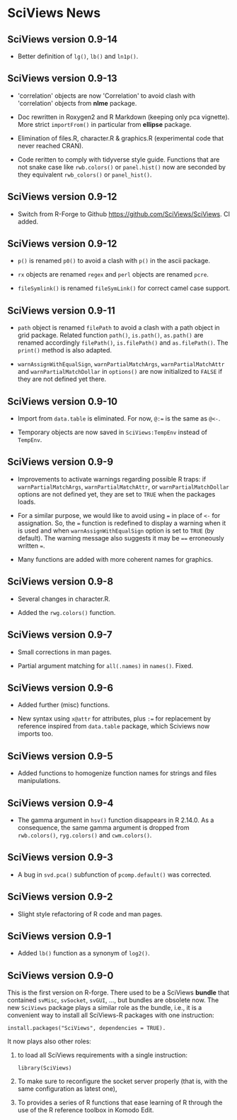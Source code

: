 # SciViews News

## SciViews version 0.9-14

* Better definition of `lg()`, `lb()` and `ln1p()`.


## SciViews version 0.9-13

* 'correlation' objects are now 'Correlation' to avoid clash with 'correlation'
  objects from **nlme** package.

* Doc rewritten in Roxygen2 and R Markdown (keeping only pca vignette). More
  strict `importFrom()` in particular from **ellipse** package.

* Elimination of files.R, character.R & graphics.R (experimental code that never
  reached CRAN).

* Code reritten to comply with tidyverse style guide. Functions that are not
  snake case like `rwb.colors()` or `panel.hist()` now are seconded by they
  equivalent `rwb_colors()` or `panel_hist()`.


## SciViews version 0.9-12

* Switch from R-Forge to Github https://github.com/SciViews/SciViews. CI added.


## SciViews version 0.9-12

* `p()` is renamed `p0()` to avoid a clash with `p()` in the ascii package.

* `rx` objects are renamed `regex` and `perl` objects are renamed `pcre`.

* `fileSymlink()` is renamed `fileSymLink()` for correct camel case support.


## SciViews version 0.9-11

* `path` object is renamed `filePath` to avoid a clash with a path object in
  grid package. Related function `path()`, `is.path()`, `as.path()` are renamed
  accordingly `filePath()`, `is.filePath()` and `as.filePath()`. The `print()`
  method is also adapted.
  
* `warnAssignWithEqualSign`, `warnPartialMatchArgs`, `warnPartialMatchAttr` and
  `warnPartialMatchDollar` in `options()` are now initialized to `FALSE` if they
  are not defined yet there.


## SciViews version 0.9-10

* Import from `data.table` is eliminated. For now, `@:=` is the same as `@<-`.

* Temporary objects are now saved in `SciViews:TempEnv` instead of `TempEnv`.


## SciViews version 0.9-9

* Improvements to activate warnings regarding possible R traps: if
  `warnPartialMatchArgs`, `warnPartialMatchAttr`, or `warnPartialMatchDollar`
  options are not defined yet, they are set to `TRUE` when the packages loads.
  
* For a similar purpose, we would like to avoid using `=` in place of `<-` for
  assignation. So, the `=` function is redefined to display a warning when it
  is used and when `warnAssignWithEqualSign` option is set to `TRUE` (by
  default). The warning message also suggests it may be `==` erroneously written
  `=`.

* Many functions are added with more coherent names for graphics.


## SciViews version 0.9-8

* Several changes in character.R.

* Added the `rwg.colors()` function.


## SciViews version 0.9-7

* Small corrections in man pages.

* Partial argument matching for `all(.names)` in `names()`. Fixed.


## SciViews version 0.9-6

* Added further (misc) functions.

* New syntax using `x@attr` for attributes, plus `:=` for replacement by
  reference inspired from `data.table` package, which Sciviews now imports too.


## SciViews version 0.9-5

* Added functions to homogenize function names for strings and files
  manipulations.
  

## SciViews version 0.9-4

* The gamma argument in `hsv()` function disappears in R 2.14.0. As a
  consequence, the same gamma argument is dropped from `rwb.colors()`,
  `ryg.colors()` and `cwm.colors()`.


## SciViews version 0.9-3

* A bug in `svd.pca()` subfunction of `pcomp.default()` was corrected.


## SciViews version 0.9-2

* Slight style refactoring of R code and man pages.


## SciViews version 0.9-1

* Added `lb()` function as a synonym of `log2()`.


## SciViews version 0.9-0

This is the first version on R-forge. There used to be a SciViews **bundle**
that contained `svMisc`, `svSocket`, `svGUI`, ..., but bundles are obsolete now.
The new `SciViews` package plays a similar role as the bundle, i.e., it is a
convenient way to install all SciViews-R packages with one instruction:

```
install.packages("SciViews", dependencies = TRUE).
```

It now plays also other roles:

1. to load all SciViews requirements with a single instruction:
    
    ```
    library(SciViews)
    ```

2. To make sure to reconfigure the socket server properly (that is, with the
same configuration as latest one),

3. To provides a series of R functions that ease learning of R through the use
of the R reference toolbox in Komodo Edit.
